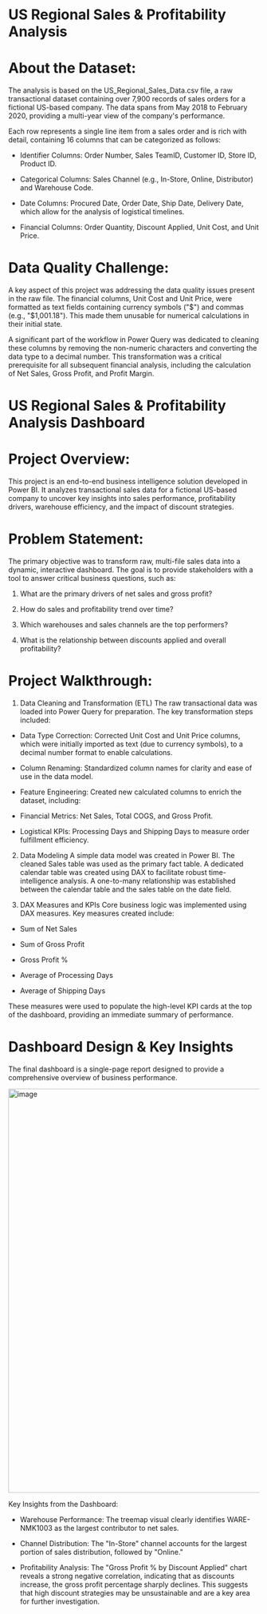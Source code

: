 # US Regional Sales & Profitability Analysis 

# About the Dataset:
The analysis is based on the US_Regional_Sales_Data.csv file, a raw transactional dataset containing over 7,900 records of sales orders for a fictional US-based company. The data spans from May 2018 to February 2020, providing a multi-year view of the company's performance.   

Each row represents a single line item from a sales order and is rich with detail, containing 16 columns that can be categorized as follows:

- Identifier Columns: Order Number, Sales TeamID, Customer ID, Store ID, Product ID.

- Categorical Columns: Sales Channel (e.g., In-Store, Online, Distributor) and Warehouse Code.

- Date Columns: Procured Date, Order Date, Ship Date, Delivery Date, which allow for the analysis of logistical timelines.

- Financial Columns: Order Quantity, Discount Applied, Unit Cost, and Unit Price.

# Data Quality Challenge:
A key aspect of this project was addressing the data quality issues present in the raw file. The financial columns, Unit Cost and Unit Price, were formatted as text fields containing currency symbols ("$") and commas (e.g., "$1,001.18"). This made them unusable for numerical calculations in their initial state.   

A significant part of the workflow in Power Query was dedicated to cleaning these columns by removing the non-numeric characters and converting the data type to a decimal number. This transformation was a critical prerequisite for all subsequent financial analysis, including the calculation of Net Sales, Gross Profit, and Profit Margin.

# US Regional Sales & Profitability Analysis Dashboard

# Project Overview:
This project is an end-to-end business intelligence solution developed in Power BI. It analyzes transactional sales data for a fictional US-based company to uncover key insights into sales performance, profitability drivers, warehouse efficiency, and the impact of discount strategies.

# Problem Statement:
The primary objective was to transform raw, multi-file sales data into a dynamic, interactive dashboard. The goal is to provide stakeholders with a tool to answer critical business questions, such as:

1) What are the primary drivers of net sales and gross profit?

2) How do sales and profitability trend over time?

3) Which warehouses and sales channels are the top performers?

4) What is the relationship between discounts applied and overall profitability?

# Project Walkthrough:
1. Data Cleaning and Transformation (ETL) The raw transactional data was loaded into Power Query for preparation. The key transformation steps included:

- Data Type Correction: Corrected Unit Cost and Unit Price columns, which were initially imported as text (due to currency symbols), to a decimal number format to enable calculations.

- Column Renaming: Standardized column names for clarity and ease of use in the data model.

- Feature Engineering: Created new calculated columns to enrich the dataset, including:

- Financial Metrics: Net Sales, Total COGS, and Gross Profit.

- Logistical KPIs: Processing Days and Shipping Days to measure order fulfillment efficiency.

2. Data Modeling A simple data model was created in Power BI. The cleaned Sales table was used as the primary fact table. A dedicated calendar table was created using DAX to facilitate robust time-intelligence analysis. A one-to-many relationship was established between the calendar table and the sales table on the date field.

3. DAX Measures and KPIs Core business logic was implemented using DAX measures. Key measures created include:

- Sum of Net Sales

- Sum of Gross Profit

- Gross Profit %

- Average of Processing Days

- Average of Shipping Days

These measures were used to populate the high-level KPI cards at the top of the dashboard, providing an immediate summary of performance.

# Dashboard Design & Key Insights
The final dashboard is a single-page report designed to provide a comprehensive overview of business performance.

<img width="1380" height="809" alt="image" src="https://github.com/user-attachments/assets/031c768c-e500-4a6a-b6fa-6465bc40c777" />


Key Insights from the Dashboard:

- Warehouse Performance: The treemap visual clearly identifies WARE-NMK1003 as the largest contributor to net sales.

- Channel Distribution: The "In-Store" channel accounts for the largest portion of sales distribution, followed by "Online."

- Profitability Analysis: The "Gross Profit % by Discount Applied" chart reveals a strong negative correlation, indicating that as discounts increase, the gross profit percentage sharply declines. This suggests that high discount strategies may be unsustainable and are a key area for further investigation.
